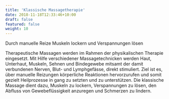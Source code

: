 ```yaml
---
title: 'Klassische Massagetherapie'
date: 2018-11-18T12:33:46+10:00
draft: false
featured: false
weight: 10
---
```


Durch manuelle Reize Muskeln lockern und Verspannungen lösen

Therapeutische Massagen werden im Rahmen der physikalischen Therapie eingesetzt. Mit Hilfe verschiedener Massagetechnicken werden Haut, Unterhaut, Muskeln, Sehnen und Bindegewebe mitsamt der damit verbundenen Nerven, Blut- und Lymphgefässe, direkt stimuliert. Ziel ist es, über manuelle Reizungen körperliche Reaktionen hervorzurufen und somit gezielt Heilprozesse in gang zu setzten und zu unterstützen. Die klassische Massage dient dazu, Muskeln zu lockern, Verspannungen zu lösen, den Abfluss von Gewebeflüssigkeit anzuregen und Schmerzen zu lindern.
